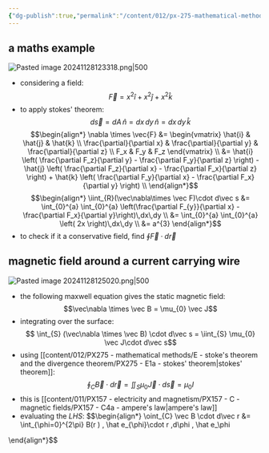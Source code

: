 ```yaml
---
{"dg-publish":true,"permalink":"/content/012/px-275-mathematical-methods/e-stoke-s-theorem-and-the-divergence-theorem/px-275-e1b-examples/","noteIcon":"1","created":"2024-11-28T12:29:28.396+00:00","updated":"2024-11-28T12:56:49.077+00:00"}
---
```


## a maths example
![Pasted image 20241128123318.png|500](/img/user/pics/Pasted%20image%2020241128123318.png)
- considering a field:
$$\vec F = x^{2} \hat i + x^{2} \hat j + x^{2} \hat k$$
- to apply stokes' theorem:
$$d\vec s = dA\, \hat n = dx\, dy \, \hat n = dx\,dy \, \hat k$$
$$\begin{align*}
	\nabla \times \vec{F} &= \begin{vmatrix} \hat{i} & \hat{j} & \hat{k} \\ \frac{\partial}{\partial x} & \frac{\partial}{\partial y} & \frac{\partial}{\partial z} \\ F_x & F_y & F_z \end{vmatrix} \\
	&= \hat{i} \left( \frac{\partial F_z}{\partial y} - \frac{\partial F_y}{\partial z} \right) - \hat{j} \left( \frac{\partial F_z}{\partial x} - \frac{\partial F_x}{\partial z} \right) + \hat{k} \left( \frac{\partial F_y}{\partial x} - \frac{\partial F_x}{\partial y} \right) \\
\end{align*}$$
$$\begin{align*}
	\iint_{R}(\vec\nabla\times \vec F)\cdot d\vec s &= \int_{0}^{a} \int_{0}^{a} \left(\frac{\partial F_{y}}{\partial x}  - \frac{\partial F_x}{\partial y}\right)\,dx\,dy \\
	&= \int_{0}^{a} \int_{0}^{a} \left( 2x \right)\,dx\,dy \\
	&= a^{3}
\end{align*}$$
- to check if it a conservative field, find $\oint \vec F\cdot d\vec r$

## magnetic field around a current carrying wire
![Pasted image 20241128125020.png|500](/img/user/pics/Pasted%20image%2020241128125020.png)
- the following maxwell equation gives the static magnetic field:
$$\vec\nabla \times \vec B = \mu_{0} \vec J$$
- integrating over the surface:
$$ \int_{S} (\vec\nabla \times \vec B) \cdot d\vec s = \iint_{S} \mu_{0} \vec J\cdot d\vec s$$
- using [[content/012/PX275 - mathematical methods/E - stoke's theorem and the divergence theorem/PX275 - E1a - stokes' theorem\|stokes' theorem]]:
$$\oint_{C} \vec B \cdot d\vec r = \iint_{S} \mu_{0} \vec J \cdot d\vec s = \mu_{0}I$$
- this is [[content/011/PX157 - electricity and magnetism/PX157 - C - magnetic fields/PX157 - C4a - ampere's law\|ampere's law]]
- evaluating the $LHS:$ 
$$\begin{align*}
	\oint_{C} \vec B \cdot d\vec r &= \int_{\phi=0}^{2\pi} B(r ) \, \hat e_{\phi}\cdot r \,d\phi \, \hat e_\phi
	
\end{align*}$$